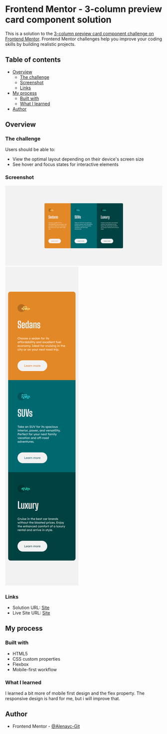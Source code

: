 # Frontend Mentor - 3-column preview card component solution

This is a solution to the [3-column preview card component challenge on Frontend Mentor](https://www.frontendmentor.io/challenges/3column-preview-card-component-pH92eAR2-). Frontend Mentor challenges help you improve your coding skills by building realistic projects. 

## Table of contents

- [Overview](#overview)
  - [The challenge](#the-challenge)
  - [Screenshot](#screenshot)
  - [Links](#links)
- [My process](#my-process)
  - [Built with](#built-with)
  - [What I learned](#what-i-learned)
- [Author](#author)



## Overview

### The challenge

Users should be able to:

- View the optimal layout depending on their device's screen size
- See hover and focus states for interactive elements

### Screenshot

![Desktop](./design/Desktop.png)
![Mobile](./design/Mobile.png)

### Links

- Solution URL: [Site]()
- Live Site URL: [Site]()

## My process

### Built with

- HTML5
- CSS custom properties
- Flexbox
- Mobile-first workflow


### What I learned

I learned a bit more of mobile first design and the flex property. The responsive design is hard for me, but i will improve that.


## Author

- Frontend Mentor - [@Alenayc-Git](https://www.frontendmentor.io/profile/Alenayc-Git)
